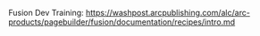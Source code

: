 Fusion Dev Training:
https://washpost.arcpublishing.com/alc/arc-products/pagebuilder/fusion/documentation/recipes/intro.md
